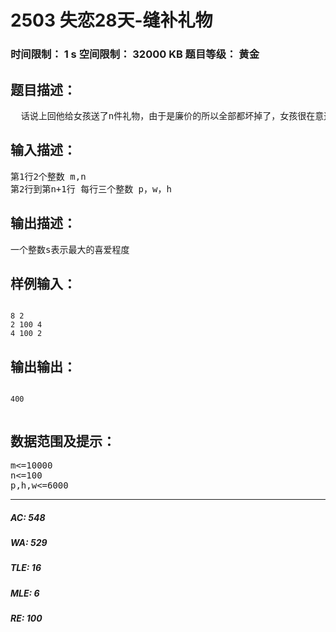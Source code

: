 # 2503 失恋28天-缝补礼物   
### 时间限制： 1 s     空间限制： 32000 KB     题目等级： 黄金  
## 题目描述：  

<pre>
  话说上回他给女孩送了n件礼物，由于是廉价的所以全部都坏掉了，女孩很在意这些礼物，所以决定自己缝补，但是人生苦短啊，女孩时间有限，她总共有m分钟能去缝补礼物。由于损坏程度不一样所以缝补的时间p也是不一样的，每件礼物呢，都有一个女孩的喜爱程度为w，后面还有一个数字h为这种礼物的件数。女孩想让自己的喜爱程度的和最大，那么请聪明的你帮她算一算！（注意：礼物非常多，不一定都能缝补完，女孩也不用把所有时间都花费）
</pre>
  
  
## 输入描述：  

<pre>
第1行2个整数 m,n  
第2行到第n+1行 每行三个整数 p，w，h
</pre>
  
  
## 输出描述：  

<pre>
一个整数s表示最大的喜爱程度
</pre>
  
  
## 样例输入：  

<pre><code>
8 2  
2 100 4  
4 100 2
</code></pre>
  
  
## 输出输出：  

<pre><code>
400
 
</code></pre>
  
  
## 数据范围及提示：  

<pre>
m<=10000
n<=100
p,h,w<=6000
</pre>
  
  
***  

##### AC: 548  
##### WA: 529  
##### TLE: 16  
##### MLE: 6  
##### RE: 100  
